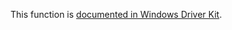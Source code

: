 This function is [documented in Windows Driver Kit](https://learn.microsoft.com/en-us/windows-hardware/drivers/ddi/ntifs/nf-ntifs-rtlgetsaclsecuritydescriptor).

